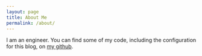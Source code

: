 ```yaml
---
layout: page
title: About Me
permalink: /about/
---
```


I am an engineer. You can find some of my code, including the configuration for this blog, on [my github][jmdeon-github].


[jmdeon-github]: https://github.com/jmdeon
